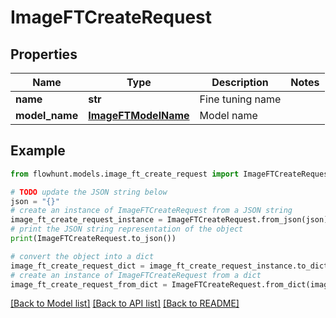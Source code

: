 # ImageFTCreateRequest


## Properties

Name | Type | Description | Notes
------------ | ------------- | ------------- | -------------
**name** | **str** | Fine tuning name | 
**model_name** | [**ImageFTModelName**](ImageFTModelName.md) | Model name | 

## Example

```python
from flowhunt.models.image_ft_create_request import ImageFTCreateRequest

# TODO update the JSON string below
json = "{}"
# create an instance of ImageFTCreateRequest from a JSON string
image_ft_create_request_instance = ImageFTCreateRequest.from_json(json)
# print the JSON string representation of the object
print(ImageFTCreateRequest.to_json())

# convert the object into a dict
image_ft_create_request_dict = image_ft_create_request_instance.to_dict()
# create an instance of ImageFTCreateRequest from a dict
image_ft_create_request_from_dict = ImageFTCreateRequest.from_dict(image_ft_create_request_dict)
```
[[Back to Model list]](../README.md#documentation-for-models) [[Back to API list]](../README.md#documentation-for-api-endpoints) [[Back to README]](../README.md)



